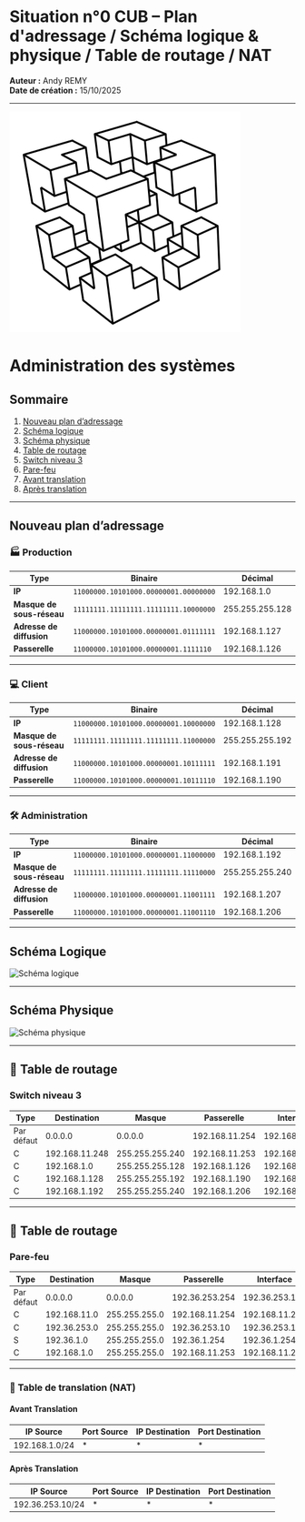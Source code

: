 # Situation n°0 CUB – Plan d'adressage / Schéma logique & physique / Table de routage / NAT

**Auteur :** Andy REMY  
**Date de création :** 15/10/2025  

---
![Logo CUB](../../Images/CUB.png)

# Administration des systèmes

## Sommaire
1. [Nouveau plan d’adressage](#nouveau-plan-dadressage)
2. [Schéma logique](#schéma-logique)
3. [Schéma physique](#schéma-physique)
4. [Table de routage](#table-de-routage)
5. [Switch niveau 3](#switch-niveau-3)
6. [Pare-feu](#pare-feu)
7. [Avant translation](#avant-translation)
8. [Après translation](#après-translation)

---

## Nouveau plan d’adressage

### 🏭 Production
| Type | Binaire | Décimal |
|------|----------|----------|
| **IP** | `11000000.10101000.00000001.00000000` | 192.168.1.0 |
| **Masque de sous-réseau** | `11111111.11111111.11111111.10000000` | 255.255.255.128 |
| **Adresse de diffusion** | `11000000.10101000.00000001.01111111` | 192.168.1.127 |
| **Passerelle** | `11000000.10101000.00000001.1111110` | 192.168.1.126 |

---

### 💻 Client
| Type | Binaire | Décimal |
|------|----------|----------|
| **IP** | `11000000.10101000.00000001.10000000` | 192.168.1.128 |
| **Masque de sous-réseau** | `11111111.11111111.11111111.11000000` | 255.255.255.192 |
| **Adresse de diffusion** | `11000000.10101000.00000001.10111111` | 192.168.1.191 |
| **Passerelle** | `11000000.10101000.00000001.10111110` | 192.168.1.190 |

---

### 🛠️ Administration
| Type | Binaire | Décimal |
|------|----------|----------|
| **IP** | `11000000.10101000.00000001.11000000` | 192.168.1.192 |
| **Masque de sous-réseau** | `11111111.11111111.11111111.11110000` | 255.255.255.240 |
| **Adresse de diffusion** | `11000000.10101000.00000001.11001111` | 192.168.1.207 |
| **Passerelle** | `11000000.10101000.00000001.11001110` | 192.168.1.206 |

---
## Schéma Logique

![Schéma logique](../../Images/SchémaLogique.png)

---

## Schéma Physique

![Schéma physique](../../Images/SchémaPhysique.png)

---

## 🔹 Table de routage 

### Switch niveau 3

| Type        | Destination     | Masque           | Passerelle      | Interface        |
|--------------|----------------|------------------|-----------------|------------------|
| Par défaut   | 0.0.0.0        | 0.0.0.0          | 192.168.11.254  | 192.168.11.253   |
| C            | 192.168.11.248 | 255.255.255.240  | 192.168.11.253  | 192.168.11.253   |
| C            | 192.168.1.0    | 255.255.255.128  | 192.168.1.126   | 192.168.1.126    |
| C            | 192.168.1.128  | 255.255.255.192  | 192.168.1.190   | 192.168.1.190    |
| C            | 192.168.1.192  | 255.255.255.240  | 192.168.1.206   | 192.168.1.206    |

---

## 🔹 Table de routage 

### Pare-feu

| Type        | Destination     | Masque           | Passerelle      | Interface        |
|--------------|----------------|------------------|-----------------|------------------|
| Par défaut   | 0.0.0.0        | 0.0.0.0          | 192.36.253.254  | 192.36.253.10    |
| C            | 192.168.11.0   | 255.255.255.0    | 192.168.11.254  | 192.168.11.254   |
| C            | 192.36.253.0   | 255.255.255.0    | 192.36.253.10   | 192.36.253.10    |
| S            | 192.36.1.0     | 255.255.255.0    | 192.36.1.254    | 192.36.1.254     |
| C            | 192.168.1.0    | 255.255.255.0    | 192.168.11.253  | 192.168.11.254   |

---

### 🔁 Table de translation (NAT)

#### Avant Translation
| IP Source       | Port Source | IP Destination | Port Destination |
|------------------|--------------|----------------|------------------|
| 192.168.1.0/24   | *            | *              | *                |

#### Après Translation
| IP Source         | Port Source | IP Destination | Port Destination |
|--------------------|--------------|----------------|------------------|
| 192.36.253.10/24   | *            | *              | *                |

